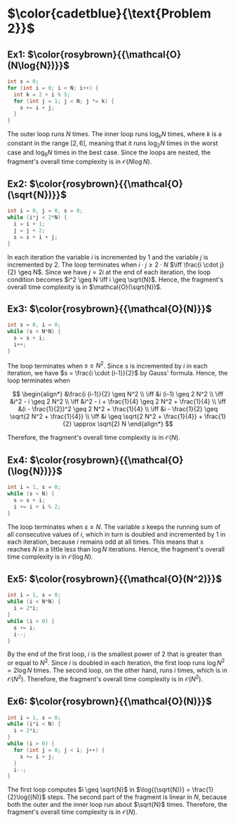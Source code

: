 # $\color{cadetblue}{\text{Problem 2}}$

## Ex1: $\color{rosybrown}{{\mathcal{O}(N\log{N})}}$

```c
int s = 0;
for (int i = 0; i < N; i++) {
  int k = 2 + i % 5;
  for (int j = 1; j < N; j *= k) {
    s += i + j;
  }
}
```

The outer loop runs $N$ times. The inner loop runs $\log_k{N}$ times, where $k$ is a constant in the range $[2,6]$, meaning that it runs $\log_2{N}$ times in the worst case and $\log_6{N}$ times in the best case. Since the loops are nested, the fragment's overall time complexity is in $\mathcal{O}(N\log{N})$.

## Ex2: $\color{rosybrown}{{\mathcal{O}(\sqrt{N})}}$

```c
int i = 0, j = 0, s = 0;
while (i*j < 2*N) {
  i = i + 1;
  j = j + 2;
  s = s + i + j;
}
```

In each iteration the variable $i$ is incremented by 1 and the variable $j$ is incremented by 2. The loop terminates when $i \cdot j \geq 2 \cdot N$ $\iff \frac{i \cdot j}{2} \geq N$. Since we have $j  = 2 i$ at the end of each iteration, the loop condition becomes $i^2 \geq N \iff i \geq \sqrt{N}$. Hence, the fragment's overall time complexity is in $\mathcal{O}(\sqrt{N})$.

## Ex3: $\color{rosybrown}{{\mathcal{O}(N)}}$

```c
int s = 0, i = 0;
while (s < N*N) {
  s = s + i;
  i++;
}
```

The loop terminates when $s \geq N^2$. Since $s$ is incremented by $i$ in each iteration, we have $s = \frac{i \cdot (i-1)}{2}$ by Gauss' formula. Hence, the loop terminates when

$$
\begin{align*}
&\frac{i (i-1)}{2} \geq N^2 \\
\iff &i (i-1) \geq 2 N^2 \\
\iff &i^2 - i \geq 2 N^2 \\
\iff &i^2 - i + \frac{1}{4} \geq 2 N^2 + \frac{1}{4} \\
\iff &(i - \frac{1}{2})^2 \geq 2 N^2 + \frac{1}{4} \\
\iff &i - \frac{1}{2} \geq \sqrt{2 N^2 + \frac{1}{4}} \\
\iff &i \geq \sqrt{2 N^2 + \frac{1}{4}} + \frac{1}{2} \approx \sqrt{2} N
\end{align*}
$$

Therefore, the fragment's overall time complexity is in $\mathcal{O}(N)$.

## Ex4: $\color{rosybrown}{{\mathcal{O}(\log{N})}}$

```c
int i = 1, s = 0;
while (s < N) {
  s = s + i;
  i += i + i % 2;
}
```

The loop terminates when $s \geq N$. The variable $s$ keeps the running sum of all consecutive values of $i$, which in turn is doubled and incremented by $1$ in each iteration, because $i$ remains odd at all times. This means that $s$ reaches $N$ in a little less than $\log{N}$ iterations. Hence, the fragment's overall time complexity is in $\mathcal{O}(\log{N})$.

## Ex5: $\color{rosybrown}{{\mathcal{O}(N^2)}}$

```c
int i = 1, s = 0;
while (i < N*N) {
  i = 2*i;
}
while (i > 0) {
  s += i;
  i--;
}
```

By the end of the first loop, $i$ is the smallest power of $2$ that is greater than or equal to $N^2$. Since $i$ is doubled in each iteration, the first loop runs $\log{N^2} = 2\log{N}$ times. The second loop, on the other hand, runs $i$ times, which is in $\mathcal{O}(N^2)$. Therefore, the fragment's overall time complexity is in $\mathcal{O}(N^2)$.

## Ex6: $\color{rosybrown}{{\mathcal{O}(N)}}$

```c
int i = 1, s = 0;
while (i*i < N) {
  i = 2*i;
}
while (i > 0) {
  for (int j = 0; j < i; j++) {
    s += i + j;
  }
  i--;
}
```

The first loop computes $i \geq \sqrt{N}$ in $\log{(\sqrt{N})} = \frac{1}{2}\log{(N)}$ steps. The second part of the fragment is linear in $N$, because both the outer and the inner loop run about $\sqrt{N}$ times. Therefore, the fragment's overall time complexity is in $\mathcal{O}(N)$.
